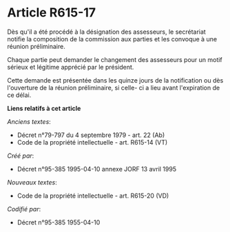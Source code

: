 # Article R615-17

Dès qu'il a été procédé à la désignation des assesseurs, le secrétariat notifie la composition de la commission aux parties
et les convoque à une réunion préliminaire.

Chaque partie peut demander le changement des assesseurs pour un motif sérieux et légitime apprécié par le président.

Cette demande est présentée dans les quinze jours de la notification ou dès l'ouverture de la réunion préliminaire, si celle-
ci a lieu avant l'expiration de ce délai.

**Liens relatifs à cet article**

_Anciens textes_:

  - Décret n°79-797 du 4 septembre 1979 - art. 22 (Ab)
  - Code de la propriété intellectuelle - art. R615-14 (VT)

_Créé par_:

  - Décret n°95-385 1995-04-10 annexe JORF 13 avril 1995

_Nouveaux textes_:

  - Code de la propriété intellectuelle - art. R615-20 (VD)

_Codifié par_:

  - Décret n°95-385 1955-04-10

